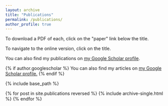 ```yaml
---
layout: archive
title: "Publications"
permalink: /publications/
author_profile: true
---
```


To download a PDF of each, click on the "paper" link below the title.

To navigate to the online version, click on the title.

You can also find my publications on <a href="https://scholar.google.com/citations?user=sTuP35MAAAAJ&hl=en" target="_blank">my Google Scholar profile</a>.


{% if author.googlescholar %}
  You can also find my articles on <u><a href="{{author.googlescholar}}">my Google Scholar profile</a>.</u>
{% endif %}

{% include base_path %}

{% for post in site.publications reversed %}
  {% include archive-single.html %}
{% endfor %}
